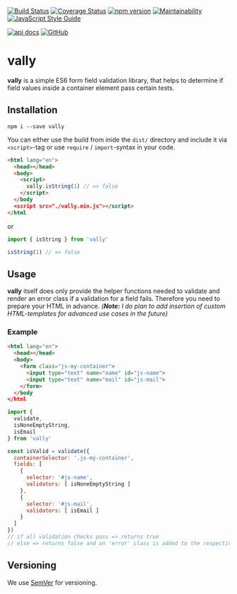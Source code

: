 [![Build Status](https://travis-ci.org/on3iro/vally.svg?branch=master)](https://travis-ci.org/on3iro/vally)
[![Coverage Status](https://coveralls.io/repos/github/on3iro/vally/badge.svg?branch=master)](https://coveralls.io/github/on3iro/vally?branch=master)
[![npm version](https://badge.fury.io/js/vally.svg)](https://badge.fury.io/js/vally)
[![Maintainability](https://api.codeclimate.com/v1/badges/62a915f14bfd69e6a10f/maintainability)](https://codeclimate.com/github/on3iro/vally/maintainability)
[![JavaScript Style Guide](https://img.shields.io/badge/code_style-standard-brightgreen.svg)](https://standardjs.com)

[![api docs](https://img.shields.io/badge/docs-API-39CCCC.svg)](https://on3iro.github.io/vally)
[![GitHub](https://img.shields.io/badge/GitHub-vally-39CCCC.svg)](https://github.com/on3iro/vally)

# vally

**vally** is a simple ES6 form field validation library, that helps
to determine if field values inside a container element pass certain tests.


## Installation

```shell
npm i --save vally
```

You can either use the build from inide the `dist/` directory and include
it via `<script>`-tag or use `require` / `import`-syntax in your code.

```html
<html lang="en">
  <head></head>
  <body>
    <script>
      vally.isString(1) // => false
    </script>
  </body
  <script src="./vally.min.js"></script>
</html
```

or


```js
import { isString } from 'vally'

isString(1) // => false
```


## Usage

**vally** itself does only provide the helper functions needed to validate and
render an error class if a validation for a field fails.
Therefore you need to prepare your HTML in advance.
_(**Note:** I do plan to add
insertion of custom HTML-templates for advanced use cases in the future)_


### Example

```html
<html lang="en">
  <head></head>
  <body>
    <form class="js-my-container">
      <input type="text" name="name" id="js-name">
      <input type="text" name="mail" id="js-mail">
    </form>
  </body
</html
```

```js
import {
  validate,
  isNoneEmptyString,
  isEmail
} from 'vally'

const isValid = validate({
  containerSelector: '.js-my-container',
  fields: [
    {
      selector: '#js-name',
      validators: [ isNoneEmptyString ]
    },
    {
      selector: '#js-mail',
      validators: [ isEmail ]
    }
  ]
})
// if all validation checks pass => returns true
// else => returns false and an 'error' class is added to the respective <input>
```


## Versioning

We use [SemVer](http://semver.org/) for versioning.
